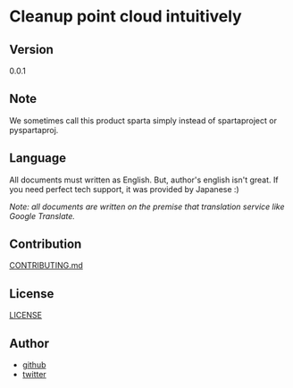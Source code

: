 # Cleanup point cloud intuitively

## Version

0.0.1

## Note

We sometimes call this product sparta simply instead of spartaproject or pyspartaproj.

## Language

All documents must written as English. But, author's english isn't great. If you need perfect tech support, it was provided by Japanese :)

_Note: all documents are written on the premise that translation service like Google Translate._

## Contribution

[CONTRIBUTING.md](https://github.com/lyoutakoduka/spartaproject/blob/main/CONTRIBUTING.md)

## License

[LICENSE](https://github.com/lyoutakoduka/spartaproject/blob/main/LICENSE)

## Author

- [github](https://github.com/lyoutakoduka)
- [twitter](https://twitter.com/lyouta_koduka)
